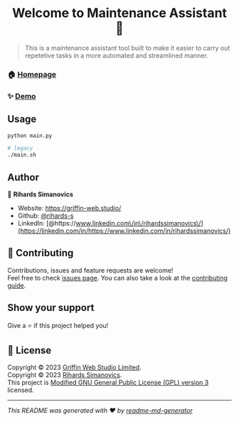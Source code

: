 <h1 align="center">Welcome to Maintenance Assistant 🤖</h1>

> This is a maintenance assistant tool built to make it easier to carry out repetetive tasks in a more automated and streamlined manner.

### 🏠 [Homepage](https://gitlab.griffin-studio.dev/external-projects/maintenance-assistant)

### ✨ [Demo](https://external-projects.griffin-studio.co.uk/maintenance-assistant/)

## Usage

```sh
python main.py

# legacy
./main.sh
```

## Author

👤 **Rihards Simanovics**

-   Website: https://griffin-web.studio/
-   Github: [@rihards-s](https://gitlab.griffin-studio.dev/rihards-s)
-   LinkedIn: [@https:\/\/www.linkedin.com\/in\/rihardssimanovics\/](https://linkedin.com/in/https://www.linkedin.com/in/rihardssimanovics/)

## 🤝 Contributing

Contributions, issues and feature requests are welcome!<br />Feel free to check [issues page](https://gitlab.griffin-studio.dev/external-projects/maintenance-assistant/-/issues). You can also take a look at the [contributing guide](https://gitlab.griffin-studio.dev/external-projects/maintenance-assistant/-/wikis/home).

## Show your support

Give a ⭐️ if this project helped you!

## 📝 License

Copyright © 2023 [Griffin Web Studio Limited](https://griffin-web.studio).<br />
Copyright © 2023 [Rihards Simanovics](https://gitlab.griffin-studio.dev/rihards-s).<br />
This project is [Modified GNU General Public License (GPL) version 3](https://gitlab.griffin-studio.dev/external-projects/maintenance-assistant/-/blob/main/LICENSE) licensed.

---

_This README was generated with ❤️ by [readme-md-generator](https://github.com/kefranabg/readme-md-generator)_
